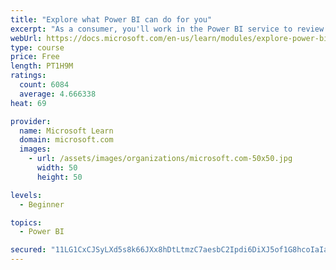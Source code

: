 ```yaml
---
title: "Explore what Power BI can do for you"
excerpt: "As a consumer, you'll work in the Power BI service to review and interact with content that has been shared with you. This module provides the foundational information that you need to work effectively in the Power BI service."
webUrl: https://docs.microsoft.com/en-us/learn/modules/explore-power-bi-service/
type: course
price: Free
length: PT1H9M
ratings:
  count: 6084
  average: 4.666338
heat: 69

provider:
  name: Microsoft Learn
  domain: microsoft.com
  images:
    - url: /assets/images/organizations/microsoft.com-50x50.jpg
      width: 50
      height: 50

levels:
  - Beginner

topics:
  - Power BI

secured: "11LG1CxCJSyLXd5s8k66JXx8hDtLtmzC7aesbC2Ipdi6DiXJ5of1G8hcoIaIaTTISdp0Ofir5YmcC/2oIbMahkbrbrCpbI+L5C5mEjdhSuj7nXKVYOl6r7rB6ugKpKNNvgEpidUN0+SIQoAf2XfvYIipTW1JsFZuzbEh0LIoZdHuwV4eNdfMcFWFtY9pBU2IWtH4Y9nxxRHkj8UKXc/eALUDEZ3UHlOrKYjrISp4EiIs/YLgnX238aXLiYnk0fFvwsvx9jGRObsfSgMVYuZZ+oqo53rq+lZEt8EZHtAw7VBad2gHpyLEamiSFBJTIunnYG87kWwL1gRHfG7e4lPjiA4qCAkuujvLvk6JUwGFGzQKJXNeWm3IKFGNOQx1jZCnAeA/DYiKjlioD6Io4VbtiQ==;8rj8+Q9Jdd+QwZxU9ozL4A=="
---
```


